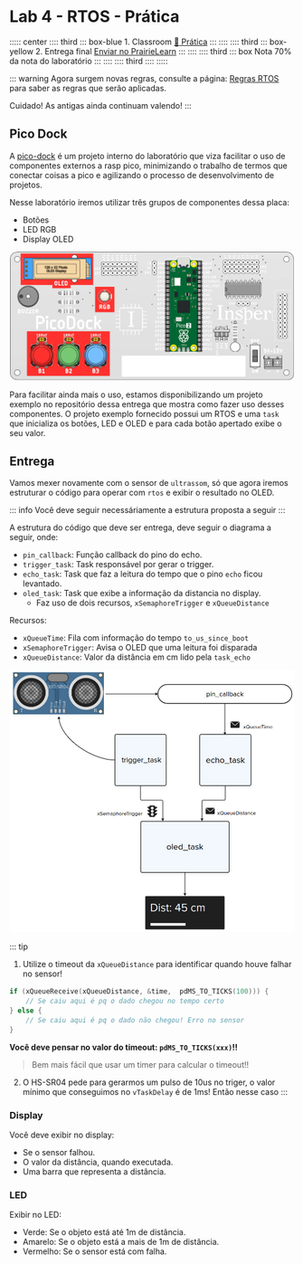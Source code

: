 # Lab 4 - RTOS - Prática <Badge type="tip" text="70% da nota do lab" />

::::: center
:::: third 
::: box-blue 1. Classroom
[:memo: Prática](https://classroom.github.com/a/cye3AyRV)
:::
::::
:::: third
::: box-yellow 2. Entrega final
[Enviar no PrairieLearn](https://us.prairielearn.com/pl/course_instance/188020)
:::
::::
:::: third
::: box Nota
70% da nota do laboratório
:::
::::
:::: third
::::
:::::

::: warning
Agora surgem novas regras, consulte a página: [Regras RTOS](/guides/qualidade-rtos) para saber as regras que serão aplicadas.

Cuidado! As antigas ainda continuam valendo!
:::

## Pico Dock

A [pico-dock](/guides/picodock-index) é um projeto interno do laboratório que viza facilitar o uso de componentes externos a rasp pico, minimizando o trabalho de termos que conectar coisas a pico e agilizando o processo de desenvolvimento de projetos.

Nesse laboratório iremos utilizar três grupos de componentes dessa placa:

- Botões
- LED RGB
- Display OLED

![](imgs/pico-dock-rtos.png)

Para facilitar ainda mais o uso, estamos disponibilizando um projeto exemplo no repositório dessa entrega que mostra como fazer uso desses componentes. O projeto exemplo fornecido possui um RTOS e uma `task` que inicializa os botões, LED e OLED e para cada botão apertado exibe o seu valor.

## Entrega

Vamos mexer novamente com o sensor de `ultrassom`, só que agora iremos estruturar o código para operar com `rtos` e exibir o resultado no OLED. 

::: info
Você deve seguir necessáriamente a estrutura proposta a seguir
:::

A estrutura do código que deve ser entrega, deve seguir o diagrama a seguir, onde:

- `pin_callback`: Função callback do pino do echo.
- `trigger_task`: Task responsável por gerar o trigger.
- `echo_task`: Task que faz a leitura do tempo que o pino `echo` ficou levantado.
- `oled_task`: Task que exibe a informação da distancia no display.
    - Faz uso de dois recursos, `xSemaphoreTrigger` e `xQueueDistance`

Recursos:
    
- `xQueueTime`: Fila com informação do tempo `to_us_since_boot`
- `xSemaphoreTrigger`: Avisa o OLED que uma leitura foi disparada
- `xQueueDistance`: Valor da distância em cm lido pela `task_echo`

![](imgs/lab-rtos-pra.png)

::: tip
1. Utilize o timeout da `xQueueDistance` para identificar quando houve falhar no sensor!

```c
if (xQueueReceive(xQueueDistance, &time,  pdMS_TO_TICKS(100))) {
    // Se caiu aqui é pq o dado chegou no tempo certo
} else {
    // Se caiu aqui é pq o dado não chegou! Erro no sensor
}
```

**Você deve pensar no valor do timeout: `pdMS_TO_TICKS(xxx)`!!**

> Bem mais fácil que usar um timer para calcular o timeout!!

2. O HS-SR04 pede para gerarmos um pulso de 10us no triger, o valor mínimo que conseguimos no `vTaskDelay` é de 1ms! Então nesse caso 
:::

### Display

Você deve exibir no display:

- Se o sensor falhou.
- O valor da distância, quando executada.
- Uma barra que representa a distância.

### LED

Exibir no LED: 

- Verde: Se o objeto está até 1m de distância.
- Amarelo: Se o objeto está a mais de 1m de distância.
- Vermelho: Se o sensor está com falha.
